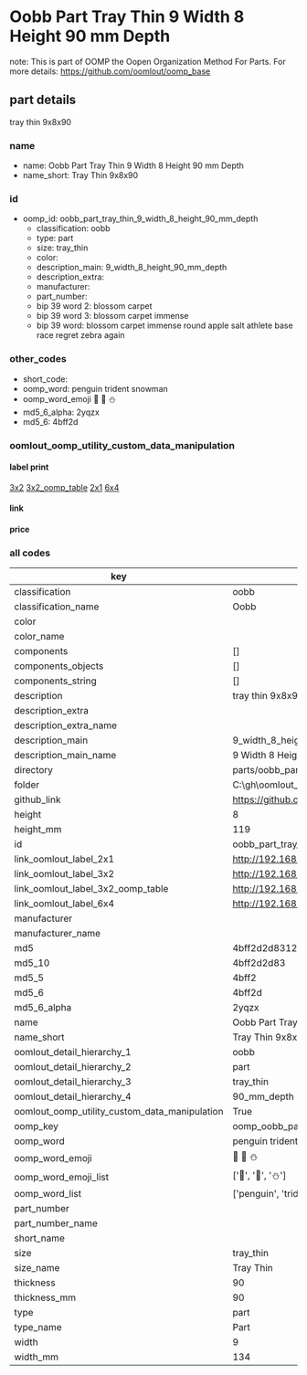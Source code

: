 # Oobb Part Tray Thin 9 Width 8 Height 90 mm Depth  

note: This is part of OOMP the Oopen Organization Method For Parts. For more details: https://github.com/oomlout/oomp_base

##  part details
  



tray thin 9x8x90



### name
* name: Oobb Part Tray Thin 9 Width 8 Height 90 mm Depth
* name_short: Tray Thin 9x8x90 
### id
* oomp_id: oobb_part_tray_thin_9_width_8_height_90_mm_depth
  * classification: oobb
  * type: part
  * size: tray_thin
  * color: 
  * description_main: 9_width_8_height_90_mm_depth
  * description_extra: 
  * manufacturer: 
  * part_number: 
  * bip 39 word 2: blossom carpet
  * bip 39 word 3: blossom carpet immense
  * bip 39 word: blossom carpet immense round apple salt athlete base race regret zebra again

### other_codes
* short_code: 
* oomp_word: penguin trident snowman
* oomp_word_emoji :penguin: :trident: :snowman:
* md5_6_alpha: 2yqzx
* md5_6: 4bff2d






### oomlout_oomp_utility_custom_data_manipulation
#### label print
[3x2](http://192.168.1.245:1112/?label=oomp%202yqzx)
[3x2_oomp_table](http://192.168.1.108:1112/?label=oomp%202yqzx)
[2x1](http://192.168.1.242:1112/?label=oomp%202yqzx)
[6x4](http://192.168.1.55:1112/?label=oomp%202yqzx)    

#### link

                              

#### price







### all codes 
| key | value |  
| --- | --- |  
| classification | oobb |  
| classification_name | Oobb |  
| color |  |  
| color_name |  |  
| components | [] |  
| components_objects | [] |  
| components_string | [] |  
| description | tray thin 9x8x90 |  
| description_extra |  |  
| description_extra_name |  |  
| description_main | 9_width_8_height_90_mm_depth |  
| description_main_name | 9 Width 8 Height 90 mm Depth |  
| directory | parts/oobb_part_tray_thin_9_width_8_height_90_mm_depth |  
| folder | C:\gh\oomlout_oobb_version_4_generated_parts\parts\oobb_part_tray_thin_9_width_8_height_90_mm_depth |  
| github_link | https://github.com/oomlout/oomlout_oomp_part_src/tree/main/parts/oobb_part_tray_thin_9_width_8_height_90_mm_depth |  
| height | 8 |  
| height_mm | 119 |  
| id | oobb_part_tray_thin_9_width_8_height_90_mm_depth |  
| link_oomlout_label_2x1 | http://192.168.1.242:1112/?label=oomp%202yqzx |  
| link_oomlout_label_3x2 | http://192.168.1.245:1112/?label=oomp%202yqzx |  
| link_oomlout_label_3x2_oomp_table | http://192.168.1.108:1112/?label=oomp%202yqzx |  
| link_oomlout_label_6x4 | http://192.168.1.55:1112/?label=oomp%202yqzx |  
| manufacturer |  |  
| manufacturer_name |  |  
| md5 | 4bff2d2d8312e1c6fa855bc6e308b0c0 |  
| md5_10 | 4bff2d2d83 |  
| md5_5 | 4bff2 |  
| md5_6 | 4bff2d |  
| md5_6_alpha | 2yqzx |  
| name | Oobb Part Tray Thin 9 Width 8 Height 90 mm Depth |  
| name_short | Tray Thin 9x8x90  |  
| oomlout_detail_hierarchy_1 | oobb |  
| oomlout_detail_hierarchy_2 | part |  
| oomlout_detail_hierarchy_3 | tray_thin |  
| oomlout_detail_hierarchy_4 | 90_mm_depth |  
| oomlout_oomp_utility_custom_data_manipulation | True |  
| oomp_key | oomp_oobb_part_tray_thin_9_width_8_height_90_mm_depth |  
| oomp_word | penguin trident snowman |  
| oomp_word_emoji | :penguin: :trident: :snowman: |  
| oomp_word_emoji_list | [':penguin:', ':trident:', ':snowman:'] |  
| oomp_word_list | ['penguin', 'trident', 'snowman'] |  
| part_number |  |  
| part_number_name |  |  
| short_name |  |  
| size | tray_thin |  
| size_name | Tray Thin |  
| thickness | 90 |  
| thickness_mm | 90 |  
| type | part |  
| type_name | Part |  
| width | 9 |  
| width_mm | 134 |  

